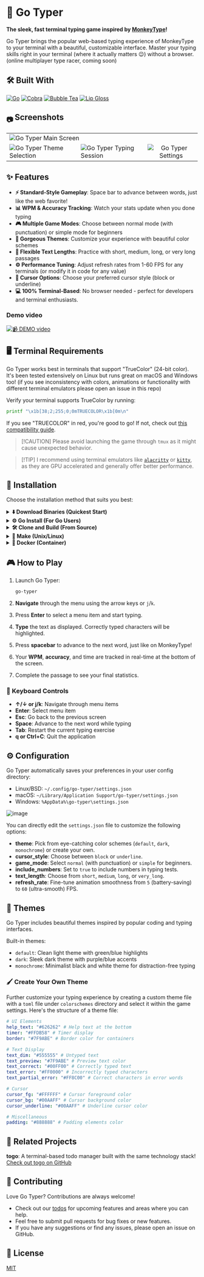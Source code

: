 
# 🚀 Go Typer

**The sleek, fast terminal typing game inspired by [MonkeyType](https://monkeytype.com/)!**

Go Typer brings the popular web-based typing experience of MonkeyType to your terminal with a beautiful, customizable interface. Master your typing skills right in your terminal (where it actually matters 😉) without a browser.
(online multiplayer type racer, coming soon)


## 🛠️ Built With

[![Go](https://img.shields.io/badge/Go-00ADD8?style=flat-square&logo=go&logoColor=white)](https://go.dev/) [![Cobra](https://img.shields.io/badge/Cobra-00ADD8?style=flat-square&logo=go&logoColor=white)](https://github.com/spf13/cobra) [![Bubble Tea](https://img.shields.io/badge/Bubble%20Tea-FF75B7?style=flat-square&logo=go&logoColor=white)](https://github.com/charmbracelet/bubbletea) [![Lip Gloss](https://img.shields.io/badge/Lip%20Gloss-FFABE7?style=flat-square&logo=go&logoColor=white)](https://github.com/charmbracelet/lipgloss)


<h2><sub> 📷 </sub> Screenshots</h2>
<table align="center">
  <tr>
    <td colspan="3"><img src="https://github.com/user-attachments/assets/309aac27-5c1e-4468-947d-123e0b33efe0" alt="Go Typer Main Screen"></td>
  </tr>
  <tr>
    <td><img src="https://github.com/user-attachments/assets/16c52833-0e4e-432e-b7e2-5dc04a60bec2" alt="Go Typer Theme Selection"></td>
    <td><img src="https://github.com/user-attachments/assets/ebebc4d5-b895-48fb-81dd-3b920b5825bd" alt="Go Typer Typing Session"></td>
    <td align="center"><img src="https://github.com/user-attachments/assets/16c52833-0e4e-432e-b7e2-5dc04a60bec2" alt="Go Typer Settings"></td>
  </tr>
</table>

## ✨ Features

- **⚡ Standard-Style Gameplay**: Space bar to advance between words, just like the web favorite!
- **📊 WPM & Accuracy Tracking**: Watch your stats update when you done typing
- **🎮 Multiple Game Modes**: Choose between normal mode (with punctuation) or simple mode for beginners
- **🎨 Gorgeous Themes**: Customize your experience with beautiful color schemes
- **📏 Flexible Text Lengths**: Practice with short, medium, long, or very long passages
- **⚙️ Performance Tuning**: Adjust refresh rates from 1-60 FPS for any terminals (or modify it in code for any value)
- **📝 Cursor Options**: Choose your preferred cursor style (block or underline)
- **💻 100% Terminal-Based**: No browser needed - perfect for developers and terminal enthusiasts.

### Demo video

[![📹 DEMO video](https://github.com/user-attachments/assets/644a3feb-5758-4d3e-bd0d-878abde63787)](https://github.com/user-attachments/assets/644a3feb-5758-4d3e-bd0d-878abde63787)

## 🖥️ Terminal Requirements

Go Typer works best in terminals that support "TrueColor" (24-bit color). It's been tested extensively on Linux but runs great on macOS and Windows too!
(if you see inconsistency with colors, animations or functionality with different terminal emulators please open an issue in this repo)

Verify your terminal supports TrueColor by running:

```bash
printf "\x1b[38;2;255;0;0mTRUECOLOR\x1b[0m\n"
````

If you see "TRUECOLOR" in red, you're good to go\! If not, check out [this compatibility guide](https://gist.github.com/weimeng23/60b51b30eb758bd7a2a648436da1e562).

> [\!CAUTION]
> Please avoid launching the game through `tmux` as it might cause unexpected behavior.

> [\!TIP]
> I recommend using terminal emulators like [`alacritty`](https://github.com/alacritty/alacritty) or [`kitty`](https://github.com/kovidgoyal/kitty), as they are GPU accelerated and generally offer better performance.

## 🚀 Installation

Choose the installation method that suits you best:

<details>
<summary><b>⬇️ Download Binaries (Quickest Start)</b></summary>

Download the latest pre-built binaries for your operating system from the [Releases](https://github.com/prime-run/go-typer/releases) page. Here's a simplified way to download and install (rootless):

**Linux (x86\_64):**
    ```bash
    wget https://github.com/prime-run/go-typer/releases/download/v1.0.1/go-typer_1.0.1_linux_amd64.tar.gz
    mkdir -p ~/.local/bin
    tar -xzf go-typer_*.tar.gz -C ~/.local/bin go-typer
    ```

**macOS (Intel x86\_64):**

    ```bash
    wget https://github.com/prime-run/go-typer/releases/download/v1.0.1/go-typer_1.0.1_darwin_amd64.tar.gz
    mkdir -p ~/.local/bin
    tar -xzf go-typer_*.tar.gz -C ~/.local/bin go-typer
    ```

**macOS (Apple Silicon arm64):**

    ```bash
    wget https://github.com/prime-run/go-typer/releases/download/v1.0.1/go-typer_1.0.1_darwin_arm64.tar.gz
    mkdir -p ~/.local/bin
    tar -xzf go-typer_*.tar.gz -C ~/.local/bin go-typer
    rm go-typer_*.tar.gz
    ```

After downloading and extracting, ensure that `~/.local/bin` is in your system's `PATH` environment variable. You can usually do this by adding the following line to your shell's configuration file (e.g., `.bashrc`, `.zshrc`):

```bash
export PATH="$HOME/.local/bin:$PATH"
```

Then, reload your shell configuration:

```bash
source ~/.bashrc  # For Bash
# or
source ~/.zshrc  # For Zsh
```

Now you should be able to run Go Typer by simply typing `go-typer` in your terminal.

</details>

<details>
<summary><b>⚙️ Go Install (For Go Users)</b></summary>

> [!NOTE]  
> [go](https://go.dev/doc/install) version > v1.24 is required 


```bash
go install github.com/prime-run/go-typer@latest
```

Make sure you have Go installed and your `GOPATH/bin` or `GOBIN` is in your system's `PATH`.

</details>

<details>
<summary><b>🛠️ Clone and Build (From Source)</b></summary>

```bash
git clone https://github.com/prime-run/go-typer.git
cd go-typer
go build -o bin/go-typer
./bin/go-typer
```

</details>

<details>
<summary><b>🔨 Make (Unix/Linux)</b></summary>

Coming soon

</details>

<details>
<summary><b>🐳 Docker (Container)</b></summary>

```bash
# Pull from Docker Hub
git clone https://github.com/prime-run/go-typer.git
cd go-typer
docker build -t go-typer .

# Run in container
docker run -it --rm go-typer

```

</details>



## 🎮 How to Play

1.  Launch Go Typer:

    ```bash
    go-typer
    ```

2.  **Navigate** through the menu using the arrow keys or `j`/`k`.

3.  Press **Enter** to select a menu item and start typing.

4.  **Type** the text as displayed. Correctly typed characters will be highlighted.

5.  Press **spacebar** to advance to the next word, just like on MonkeyType\!

6.  Your **WPM**, **accuracy**, and time are tracked in real-time at the bottom of the screen.

7.  Complete the passage to see your final statistics.

### 🎯 Keyboard Controls

  - **↑/↓ or j/k**: Navigate through menu items
  - **Enter**: Select menu item
  - **Esc**: Go back to the previous screen
  - **Space**: Advance to the next word while typing
  - **Tab**: Restart the current typing exercise
  - **q or Ctrl+C**: Quit the application

## ⚙️ Configuration

Go Typer automatically saves your preferences in your user config directory:


  - Linux/BSD: `~/.config/go-typer/settings.json`
  - macOS: `~/Library/Application Support/go-typer/settings.json`
  - Windows: `%AppData%\go-typer\settings.json`

![image](https://github.com/user-attachments/assets/fec6e04c-57d7-4d63-ae24-fc9dff73d923)


You can directly edit the `settings.json` file to customize the following options:

  - **theme**: Pick from eye-catching color schemes (`default`, `dark`, `monochrome`) or create your own.
  - **cursor\_style**: Choose between `block` or `underline`.
  - **game\_mode**: Select `normal` (with punctuation) or `simple` for beginners.
  - **include\_numbers**: Set to `true` to include numbers in typing tests.
  - **text\_length**: Choose from `short`, `medium`, `long`, or `very_long`.
  - **refresh\_rate**: Fine-tune animation smoothness from `5` (battery-saving) to `60` (ultra-smooth) FPS.

## 🎨 Themes

Go Typer includes beautiful themes inspired by popular coding and typing interfaces.

Built-in themes:

  - `default`: Clean light theme with green/blue highlights
  - `dark`: Sleek dark theme with purple/blue accents
  - `monochrome`: Minimalist black and white theme for distraction-free typing

### 🖌️ Create Your Own Theme

Further customize your typing experience by creating a custom theme file with a `toml` file under `colorschemes` directory and select it within the game settings. Here's the structure of a theme file:

```yaml
# UI Elements
help_text: "#626262" # Help text at the bottom
timer: "#FFDB58" # Timer display
border: "#7F9ABE" # Border color for containers

# Text Display
text_dim: "#555555" # Untyped text
text_preview: "#7F9ABE" # Preview text color
text_correct: "#00FF00" # Correctly typed text
text_error: "#FF0000" # Incorrectly typed characters
text_partial_error: "#FF8C00" # Correct characters in error words

# Cursor
cursor_fg: "#FFFFFF" # Cursor foreground color
cursor_bg: "#00AAFF" # Cursor background color
cursor_underline: "#00AAFF" # Underline cursor color

# Miscellaneous
padding: "#888888" # Padding elements color
```

## 🔄 Related Projects

**togo**: A terminal-based todo manager built with the same technology stack\!
[Check out togo on GitHub](https://github.com/prime-run/togo)

## 🤝 Contributing

Love Go Typer? Contributions are always welcome\!

  - Check out our [todos](https://www.google.com/search?q=todos.md) for upcoming features and areas where you can help.
  - Feel free to submit pull requests for bug fixes or new features.
  - If you have any suggestions or find any issues, please open an issue on GitHub.

## 📜 License

[MIT](https://www.google.com/search?q=LICENSE)
